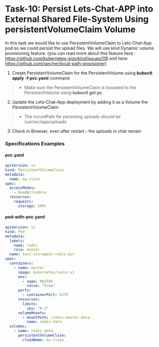 # Task-10: Persist Lets-Chat-APP into External Shared File-System Using **persistentVolumeClaim** Volume
In this task we would like to use PersistentVolumeClaim  to Lets-Chat-App pod so we could persist the upload files.
We will use kind Dynamic volume provisioning feature.
(you can read more about this feature here : https://github.com/kubernetes-sigs/kind/issues/118 and here: https://github.com/rancher/local-path-provisioner)
1. Create PersistentVolumeClaim for the PersistentVolume using **kubectl apply -f pvc.yaml** command
  > * Make sure the PersistentVolumeClaim is bounded to the PersistentVolume using **kubectl get pv**
2. Update the Lets-Chat-App deployment by adding it as a Volume the PersistentVolumeClaim
  > * The mountPath for persisting uploads should be /usr/src/app/uploads
3. Check in Browser, even after restart - the uploads in chat remain

  
### Specifications Examples

#### pvc.yaml
```yaml
apiVersion: v1
kind: PersistentVolumeClaim
metadata:
  name: my-claim
spec:
  accessModes:
    - ReadWriteOnce
  resources:
    requests:
      storage: 10Mi
```

#### pod-with-pvc.yaml
```yaml
apiVersion: v1
kind: Pod
metadata:
  labels:
    name: redis
    role: master
  name: test-storageos-redis-pvc
spec:
  containers:
    - name: master
      image: kubernetes/redis:v1
      env:
        - name: MASTER
          value: "true"
      ports:
        - containerPort: 6379
      resources:
        limits:
          cpu: "0.1"
      volumeMounts:
        - mountPath: /redis-master-data
          name: redis-data
  volumes:
    - name: redis-data
      persistentVolumeClaim:
        claimName: my-claim
```
